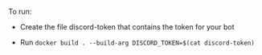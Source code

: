 To run:
* Create the file discord-token that contains the token for your bot

* Run `docker build . --build-arg DISCORD_TOKEN=$(cat discord-token)`

